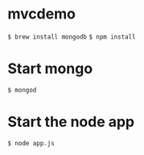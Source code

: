 mvcdemo
=======

`$ brew install mongodb`
`$ npm install`

# Start mongo
`$ mongod`

# Start the node app
`$ node app.js`
